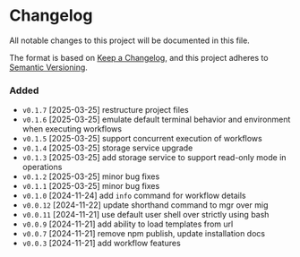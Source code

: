 # Changelog

All notable changes to this project will be documented in this file.

The format is based on [Keep a Changelog](https://keepachangelog.com/en/1.1.0/),
and this project adheres to [Semantic Versioning](https://semver.org/spec/v2.0.0.html).

### Added

- `v0.1.7` [2025-03-25] restructure project files
- `v0.1.6` [2025-03-25] emulate default terminal behavior and environment when executing workflows
- `v0.1.5` [2025-03-25] support concurrent execution of workflows
- `v0.1.4` [2025-03-25] storage service upgrade
- `v0.1.3` [2025-03-25] add storage service to support read-only mode in operations
- `v0.1.2` [2025-03-25] minor bug fixes
- `v0.1.1` [2025-03-25] minor bug fixes
- `v0.1.0`  [2024-11-24] add `info` command for workflow details
- `v0.0.12` [2024-11-22] update shorthand command to mgr over mig
- `v0.0.11` [2024-11-21] use default user shell over strictly using bash
- `v0.0.9`  [2024-11-21] add ability to load templates from url
- `v0.0.7`  [2024-11-21] remove npm publish, update installation docs
- `v0.0.3`  [2024-11-21] add workflow features
